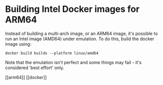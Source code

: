 # Building Intel Docker images for ARM64

Instead of building a multi-arch image, or an ARM64 image, it's possible to run an Intel image (AMD64) under emulation. To do this, build the docker image using:

`docker build buildx --platform linux/amd64`

Note that the emulation isn't perfect and some things may fail - it's considered 'best effort' only.

[[arm64]]
[[docker]]